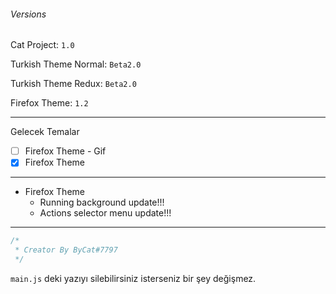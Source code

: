 ###### Versions

Cat Project: `1.0`

Turkish Theme Normal: `Beta2.0`

Turkish Theme Redux:  `Beta2.0`

Firefox Theme: `1.2`

---

Gelecek Temalar
- [ ] Firefox Theme - Gif
- [x] Firefox Theme

---

* Firefox Theme
    * Running background update!!!
    * Actions selector menu update!!!

---

```js
/*
 * Creator By ByCat#7797
 */
```

`main.js` deki yazıyı silebilirsiniz isterseniz bir şey değişmez.
